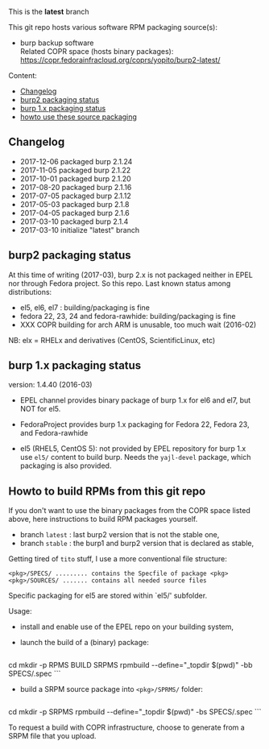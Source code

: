 
This is the **latest** branch

This git repo hosts various software RPM packaging source(s):

* burp backup software  
    Related COPR space (hosts binary packages): https://copr.fedorainfracloud.org/coprs/yopito/burp2-latest/

Content:

* [Changelog](#changelog)
* [burp2 packaging status](#burp2-packaging-status)
* [burp 1.x packaging status](#burp-1x-packaging-status)
* [howto use these source packaging](#howto-use-these-source-packaging)


## Changelog

* 2017-12-06 packaged burp 2.1.24
* 2017-11-05 packaged burp 2.1.22
* 2017-10-01 packaged burp 2.1.20
* 2017-08-20 packaged burp 2.1.16
* 2017-07-05 packaged burp 2.1.12
* 2017-05-03 packaged burp 2.1.8
* 2017-04-05 packaged burp 2.1.6
* 2017-03-10 packaged burp 2.1.4
* 2017-03-10 initialize "latest" branch

## burp2 packaging status

At this time of writing (2017-03), burp 2.x is not packaged neither in EPEL nor through Fedora project. So this repo. 
Last known status among distributions: 

* el5, el6, el7 : building/packaging is fine
* fedora 22, 23, 24 and fedora-rawhide: building/packaging is fine
* XXX COPR building for arch ARM is unusable, too much wait (2016-02)

NB: elx = RHELx and derivatives  (CentOS, ScientificLinux, etc)


## burp 1.x packaging status

version: 1.4.40 (2016-03)

* EPEL channel provides binary package of burp 1.x for el6 and el7, but NOT for el5.
* FedoraProject provides burp 1.x packaging for Fedora 22, Fedora 23, and Fedora-rawhide

* el5 (RHEL5, CentOS 5): not provided by EPEL repository for burp 1.x  
  use `el5/` content to build burp. Needs the `yajl-devel` package, which packaging is also provided.


## Howto to build RPMs from this git repo

If you don't want to use the binary packages from the COPR space listed above, here instructions to build RPM packages yourself.

* branch `latest` : last burp2 version that is not the stable one,
* branch `stable` : the burp1 and burp2 version that is declared as stable,

Getting tired of `tito` stuff, I use a more conventional file structure:

```
<pkg>/SPECS/ ......... contains the Specfile of package <pkg>
<pkg>/SOURCES/ ....... contains all needed source files
```

Specific packaging for el5 are stored within `el5/' subfolder.

Usage: 

* install and enable use of the EPEL repo on your building system,

* launch the build of a (binary) package:  
    ```
cd <pkg>
mkdir -p RPMS BUILD SRPMS
rpmbuild --define="_topdir $(pwd)" -bb SPECS/<pkg>.spec
    ```

* build a SRPM source package into `<pkg>/SPRMS/` folder:  
    ```
cd <pkg>
mkdir -p SRPMS
rpmbuild --define="_topdir $(pwd)" -bs SPECS/<pkg>.spec
    ```

To request a build with COPR infrastructure, choose to generate from a SRPM file that you upload. 

